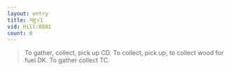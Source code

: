 ```yaml
---
layout: entry
title: འཐུ་√1
vid: Hill:0801
count: 0
---
```

> To gather, collect, pick up CD\. To collect, pick up, to collect wood for fuel DK\. To gather collect TC\.


